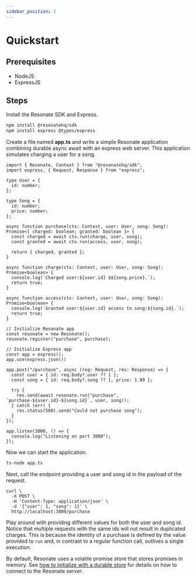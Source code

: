 ```yaml
---
sidebar_position: 2
---
```


# Quickstart

## Prerequisites

- NodeJS
- ExpressJS

## Steps

Install the Resonate SDK and Express.
```bash
npm install @resonatehq/sdk
npm install express @types/express
```

Create a file named **app.ts** and write a simple Resonate application combining durable async await with an express web server.
This application simulates charging a user for a song.

```tsx title="app.ts"
import { Resonate, Context } from "@resonatehq/sdk";
import express, { Request, Response } from "express";

type User = {
  id: number;
};

type Song = {
  id: number;
  price: number;
};

async function purchase(ctx: Context, user: User, song: Song): Promise<{ charged: boolean; granted: boolean }> {
  const charged = await ctx.run(charge, user, song);
  const granted = await ctx.run(access, user, song);

  return { charged, granted };
}

async function charge(ctx: Context, user: User, song: Song): Promise<boolean> {
  console.log(`Charged user:${user.id} $${song.price}.`);
  return true;
}

async function access(ctx: Context, user: User, song: Song): Promise<boolean> {
  console.log(`Granted user:${user.id} access to song:${song.id}.`);
  return true;
}

// Initialize Resonate app
const resonate = new Resonate();
resonate.register("purchase", purchase);

// Initialize Express app
const app = express();
app.use(express.json())

app.post("/purchase", async (req: Request, res: Response) => {
  const user = { id: req.body?.user ?? 1 };
  const song = { id: req.body?.song ?? 1, price: 1.99 };

  try {
    res.send(await resonate.run("purchase", `purchase-${user.id}-${song.id}`, user, song));
  } catch (err) {
    res.status(500).send("Could not purchase song");
  }
});

app.listen(3000, () => {
  console.log("Listening on port 3000");
});
```

Now we can start the application.
```bash
ts-node app.ts
```

Next, call the endpoint providing a user and song id in the payload of the request.

```
curl \
  -X POST \
  -H 'Content-Type: application/json' \
  -d '{"user": 1, "song": 1}' \
  http://localhost:3000/purchase
```

Play around with providing different values for both the user and song id. Notice that multiple requests with the same ids will not result in duplicated charges. This is because the identity of a purchase is defined by the value provided to `run` and, in contrast to a regular function call, outlives a single execution.

By default, Resonate uses a volatile promise store that stores promises in memory. See [how to initialize with a durable store](/sdks/typescript#initialize-with-durable-store) for details on how to connect to the Resonate server.
